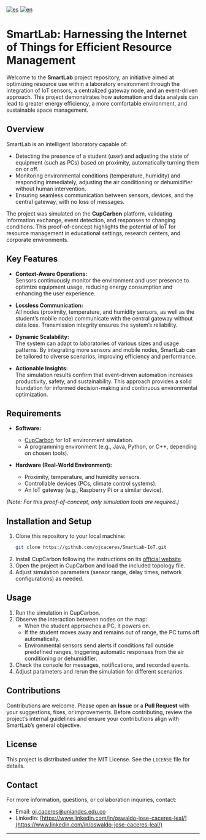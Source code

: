 [![es](https://img.shields.io/badge/lang-es-yellow.svg)](https://github.com/ojcaceres/SmartLab-IoT/blob/main/README.md)
[![en](https://img.shields.io/badge/lang-en-red.svg)](https://github.com/ojcaceres/SmartLab-IoT/blob/main/README.en.md)

# SmartLab: Harnessing the Internet of Things for Efficient Resource Management

Welcome to the **SmartLab** project repository, an initiative aimed at optimizing resource use within a laboratory environment through the integration of IoT sensors, a centralized gateway node, and an event-driven approach. This project demonstrates how automation and data analysis can lead to greater energy efficiency, a more comfortable environment, and sustainable space management.

## Overview

SmartLab is an intelligent laboratory capable of:
- Detecting the presence of a student (user) and adjusting the state of equipment (such as PCs) based on proximity, automatically turning them on or off.
- Monitoring environmental conditions (temperature, humidity) and responding immediately, adjusting the air conditioning or dehumidifier without human intervention.
- Ensuring seamless communication between sensors, devices, and the central gateway, with no loss of messages.

The project was simulated on the **CupCarbon** platform, validating information exchange, event detection, and responses to changing conditions. This proof-of-concept highlights the potential of IoT for resource management in educational settings, research centers, and corporate environments.

## Key Features

- **Context-Aware Operations:**  
  Sensors continuously monitor the environment and user presence to optimize equipment usage, reducing energy consumption and enhancing the user experience.
  
- **Lossless Communication:**  
  All nodes (proximity, temperature, and humidity sensors, as well as the student’s mobile node) communicate with the central gateway without data loss. Transmission integrity ensures the system’s reliability.

- **Dynamic Scalability:**  
  The system can adapt to laboratories of various sizes and usage patterns. By integrating more sensors and mobile nodes, SmartLab can be tailored to diverse scenarios, improving efficiency and performance.
  
- **Actionable Insights:**  
  The simulation results confirm that event-driven automation increases productivity, safety, and sustainability. This approach provides a solid foundation for informed decision-making and continuous environmental optimization.

## Requirements

- **Software:**  
  - [CupCarbon](https://cupcarbon.com/) for IoT environment simulation.
  - A programming environment (e.g., Java, Python, or C++, depending on chosen tools).
  
- **Hardware (Real-World Environment):**  
  - Proximity, temperature, and humidity sensors.
  - Controllable devices (PCs, climate control systems).
  - An IoT gateway (e.g., Raspberry Pi or a similar device).
  
*(Note: For this proof-of-concept, only simulation tools are required.)*

## Installation and Setup

1. Clone this repository to your local machine:
   ```bash
   git clone https://github.com/ojcaceres/SmartLab-IoT.git
   ```
2. Install CupCarbon following the instructions on its [official website](https://cupcarbon.com/).
3. Open the project in CupCarbon and load the included topology file.
4. Adjust simulation parameters (sensor range, delay times, network configurations) as needed.

## Usage

1. Run the simulation in CupCarbon.
2. Observe the interaction between nodes on the map:
   - When the student approaches a PC, it powers on.
   - If the student moves away and remains out of range, the PC turns off automatically.
   - Environmental sensors send alerts if conditions fall outside predefined ranges, triggering automatic responses from the air conditioning or dehumidifier.
3. Check the console for messages, notifications, and recorded events.
4. Adjust parameters and rerun the simulation for different scenarios.

## Contributions

Contributions are welcome. Please open an **Issue** or a **Pull Request** with your suggestions, fixes, or improvements. Before contributing, review the project’s internal guidelines and ensure your contributions align with SmartLab’s general objective.

## License

This project is distributed under the MIT License. See the `LICENSE` file for details.

## Contact

For more information, questions, or collaboration inquiries, contact:

- Email: oj.caceres@uniandes.edu.co
- LinkedIn: [https://www.linkedin.com/in/oswaldo-jose-caceres-leal/](https://www.linkedin.com/in/oswaldo-jose-caceres-leal/)

---
